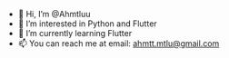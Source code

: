 - 👋 Hi, I’m @Ahmtluu
- 👀 I’m interested in Python and Flutter
- 🌱 I’m currently learning Flutter
- 📫 You can reach me at email: ahmtt.mtlu@gmail.com


